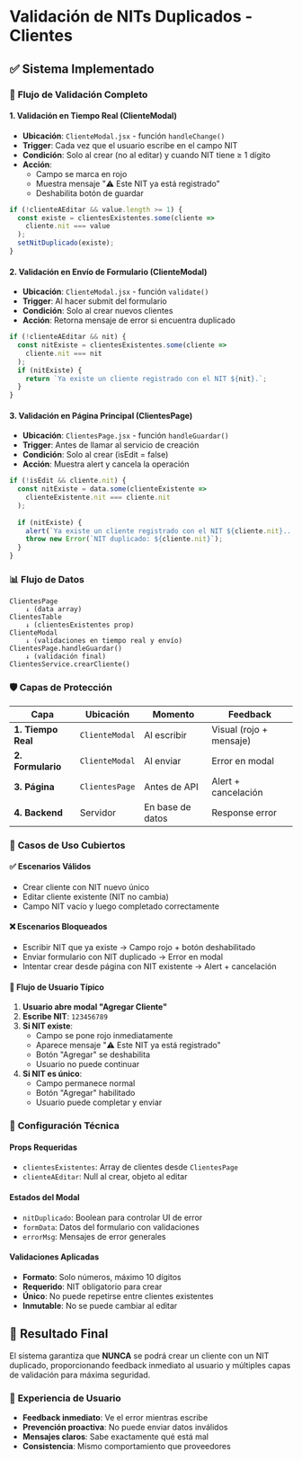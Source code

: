 # Validación de NITs Duplicados - Clientes

## ✅ **Sistema Implementado**

### 🔄 **Flujo de Validación Completo**

#### **1. Validación en Tiempo Real (ClienteModal)**
- **Ubicación**: `ClienteModal.jsx` - función `handleChange()`
- **Trigger**: Cada vez que el usuario escribe en el campo NIT
- **Condición**: Solo al crear (no al editar) y cuando NIT tiene ≥ 1 dígito
- **Acción**: 
  - Campo se marca en rojo
  - Muestra mensaje "⚠️ Este NIT ya está registrado"
  - Deshabilita botón de guardar

```javascript
if (!clienteAEditar && value.length >= 1) {
  const existe = clientesExistentes.some(cliente => 
    cliente.nit === value
  );
  setNitDuplicado(existe);
}
```

#### **2. Validación en Envío de Formulario (ClienteModal)**
- **Ubicación**: `ClienteModal.jsx` - función `validate()`
- **Trigger**: Al hacer submit del formulario
- **Condición**: Solo al crear nuevos clientes
- **Acción**: Retorna mensaje de error si encuentra duplicado

```javascript
if (!clienteAEditar && nit) {
  const nitExiste = clientesExistentes.some(cliente => 
    cliente.nit === nit
  );
  if (nitExiste) {
    return `Ya existe un cliente registrado con el NIT ${nit}.`;
  }
}
```

#### **3. Validación en Página Principal (ClientesPage)**
- **Ubicación**: `ClientesPage.jsx` - función `handleGuardar()`
- **Trigger**: Antes de llamar al servicio de creación
- **Condición**: Solo al crear (isEdit = false)
- **Acción**: Muestra alert y cancela la operación

```javascript
if (!isEdit && cliente.nit) {
  const nitExiste = data.some(clienteExistente => 
    clienteExistente.nit === cliente.nit
  );
  
  if (nitExiste) {
    alert(`Ya existe un cliente registrado con el NIT ${cliente.nit}...`);
    throw new Error(`NIT duplicado: ${cliente.nit}`);
  }
}
```

### 📊 **Flujo de Datos**

```
ClientesPage
    ↓ (data array)
ClientesTable 
    ↓ (clientesExistentes prop)
ClienteModal
    ↓ (validaciones en tiempo real y envío)
ClientesPage.handleGuardar()
    ↓ (validación final)
ClientesService.crearCliente()
```

### 🛡️ **Capas de Protección**

| Capa | Ubicación | Momento | Feedback |
|------|-----------|---------|----------|
| **1. Tiempo Real** | `ClienteModal` | Al escribir | Visual (rojo + mensaje) |
| **2. Formulario** | `ClienteModal` | Al enviar | Error en modal |
| **3. Página** | `ClientesPage` | Antes de API | Alert + cancelación |
| **4. Backend** | Servidor | En base de datos | Response error |

### 🎯 **Casos de Uso Cubiertos**

#### ✅ **Escenarios Válidos**
- Crear cliente con NIT nuevo único
- Editar cliente existente (NIT no cambia)
- Campo NIT vacío y luego completado correctamente

#### ❌ **Escenarios Bloqueados**
- Escribir NIT que ya existe → Campo rojo + botón deshabilitado
- Enviar formulario con NIT duplicado → Error en modal
- Intentar crear desde página con NIT existente → Alert + cancelación

#### 🔄 **Flujo de Usuario Típico**

1. **Usuario abre modal "Agregar Cliente"**
2. **Escribe NIT**: `123456789`
3. **Si NIT existe**:
   - Campo se pone rojo inmediatamente
   - Aparece mensaje "⚠️ Este NIT ya está registrado"
   - Botón "Agregar" se deshabilita
   - Usuario no puede continuar
4. **Si NIT es único**:
   - Campo permanece normal
   - Botón "Agregar" habilitado
   - Usuario puede completar y enviar

### 🔧 **Configuración Técnica**

#### **Props Requeridas**
- `clientesExistentes`: Array de clientes desde `ClientesPage`
- `clienteAEditar`: Null al crear, objeto al editar

#### **Estados del Modal**
- `nitDuplicado`: Boolean para controlar UI de error
- `formData`: Datos del formulario con validaciones
- `errorMsg`: Mensajes de error generales

#### **Validaciones Aplicadas**
- **Formato**: Solo números, máximo 10 dígitos
- **Requerido**: NIT obligatorio para crear
- **Único**: No puede repetirse entre clientes existentes
- **Inmutable**: No se puede cambiar al editar

## 🚀 **Resultado Final**

El sistema garantiza que **NUNCA** se podrá crear un cliente con un NIT duplicado, proporcionando feedback inmediato al usuario y múltiples capas de validación para máxima seguridad.

### 📱 **Experiencia de Usuario**
- **Feedback inmediato**: Ve el error mientras escribe
- **Prevención proactiva**: No puede enviar datos inválidos  
- **Mensajes claros**: Sabe exactamente qué está mal
- **Consistencia**: Mismo comportamiento que proveedores